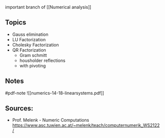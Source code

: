 
important branch of [[Numerical analysis]]


## Topics
- Gauss elimination
- LU Factorization
- Cholesky Factorization
- QR Factorization
	- Gram schmitt
	- housholder reflections
	- with pivoting


## Notes
#pdf-note 
![[numerics-14-18-linearsystems.pdf]]


## Sources:
- Prof. Melenk - Numeric Computations https://www.asc.tuwien.ac.at/~melenk/teach/computernumerik_WS2122/